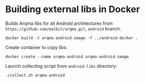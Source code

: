 # Building external libs in Docker

Builds Arqma libs for all Android architectures from `https://github.com/malbit/arqma.git`, `android` branch.

```Shell
docker build -t arqma-android-image -f ../android-docker .
```

Create container to copy libs:
```Shell
docker create --name arqma-android arqma-android-image
```

Launch collecting script from `android-libs` directory:
```Shell
./collect.sh arqma-android 
```